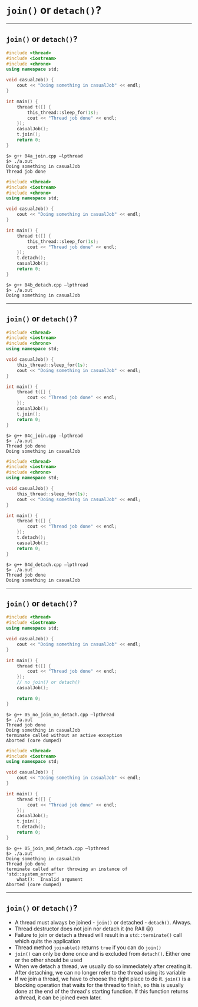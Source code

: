 <!-- .slide: data-background="#111111" -->

# `join()` or `detach()`?

___
<!-- .slide: style="font-size: 0.8em" -->

## `join()` or `detach()`?

<div class="multicolumn">
<div class="col">

```cpp
#include <thread>
#include <iostream>
#include <chrono>
using namespace std;

void casualJob() {
    cout << "Doing something in casualJob" << endl;
}

int main() {
    thread t([] {
        this_thread::sleep_for(1s);
        cout << "Thread job done" << endl;
    });
    casualJob();
    t.join();
    return 0;
}
```

```output
$> g++ 04a_join.cpp –lpthread
$> ./a.out
Doing something in casualJob
Thread job done
```

</div>
<div class="col">

```cpp
#include <thread>
#include <iostream>
#include <chrono>
using namespace std;

void casualJob() {
    cout << "Doing something in casualJob" << endl;
}

int main() {
    thread t([] {
        this_thread::sleep_for(1s);
        cout << "Thread job done" << endl;
    });
    t.detach();
    casualJob();
    return 0;
}
```

```output
$> g++ 04b_detach.cpp –lpthread
$> ./a.out
Doing something in casualJob
```

</div>
</div>

___
<!-- .slide: style="font-size: 0.8em" -->

## `join()` or `detach()`?

<div class="multicolumn">
<div class="col">

```cpp
#include <thread>
#include <iostream>
#include <chrono>
using namespace std;

void casualJob() {
    this_thread::sleep_for(1s);
    cout << "Doing something in casualJob" << endl;
}

int main() {
    thread t([] {
        cout << "Thread job done" << endl;
    });
    casualJob();
    t.join();
    return 0;
}
```

```output
$> g++ 04c_join.cpp –lpthread
$> ./a.out
Thread job done
Doing something in casualJob
```

</div>
<div class="col">

```cpp
#include <thread>
#include <iostream>
#include <chrono>
using namespace std;

void casualJob() {
    this_thread::sleep_for(1s);
    cout << "Doing something in casualJob" << endl;
}

int main() {
    thread t([] {
        cout << "Thread job done" << endl;
    });
    t.detach();
    casualJob();
    return 0;
}
```

```output
$> g++ 04d_detach.cpp –lpthread
$> ./a.out
Thread job done
Doing something in casualJob
```

</div>
</div>

___
<!-- .slide: style="font-size: 0.8em" -->

## `join()` or `detach()`?

<div class="multicolumn">
<div class="col">

```cpp
#include <thread>
#include <iostream>
using namespace std;

void casualJob() {
    cout << "Doing something in casualJob" << endl;
}

int main() {
    thread t([] {
        cout << "Thread job done" << endl;
    });
    // no join() or detach()
    casualJob();

    return 0;
}
```

```output
$> g++ 05_no_join_no_detach.cpp –lpthread
$> ./a.out
Thread job done
Doing something in casualJob
terminate called without an active exception
Aborted (core dumped)
```

</div>
<div class="col">

```cpp
#include <thread>
#include <iostream>
using namespace std;

void casualJob() {
    cout << "Doing something in casualJob" << endl;
}

int main() {
    thread t([] {
        cout << "Thread job done" << endl;
    });
    casualJob();
    t.join();
    t.detach();
    return 0;
}
```

```output
$> g++ 05_join_and_detach.cpp –lpthread
$> ./a.out
Doing something in casualJob
Thread job done
terminate called after throwing an instance of
'std::system_error'
    what():  Invalid argument
Aborted (core dumped)
```

</div>
</div>

___

## `join()` or `detach()`?

* <!-- .element: class="fragment fade-in" --> A thread must always be joined - <code>join()</code> or detached - <code>detach()</code>. Always.
* <!-- .element: class="fragment fade-in" --> Thread destructor does not join nor detach it (no RAII 😔)
* <!-- .element: class="fragment fade-in" --> Failure to join or detach a thread will result in a <code>std::terminate()</code> call which quits the application
* <!-- .element: class="fragment fade-in" --> Thread method <code>joinable()</code> returns <code>true</code> if you can do <code>join()</code>
* <!-- .element: class="fragment fade-in" --> <code>join()</code> can only be done once and is excluded from <code>detach()</code>. Either one or the other should be used
* <!-- .element: class="fragment fade-in" --> When we detach a thread, we usually do so immediately after creating it. After detaching, we can no longer refer to the thread using its variable
* <!-- .element: class="fragment fade-in" --> If we join a thread, we have to choose the right place to do it. <code>join()</code> is a blocking operation that waits for the thread to finish, so this is usually done at the end of the thread's starting function. If this function returns a thread, it can be joined even later.
